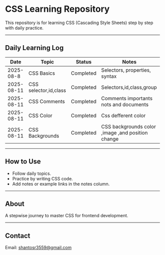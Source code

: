 # CSS Learning Repository

This repository is for learning CSS (Cascading Style Sheets) step by step with daily practice.

---

## Daily Learning Log

| Date       | Topic                   | Status    | Notes                         |
|------------|-------------------------|-----------|-------------------------------|
| 2025-08-8 | CSS Basics              | Completed | Selectors, properties, syntax |
| 2025-08-11 | CSS selector,id,class              | Completed | Selectors,id,class,group |
| 2025-08-11 |CSS Comments             |Completed |Comments importants nots and documents|
| 2025-08-11 |CSS Color             |Completed |Css defferent color|                      
| 2025-08-11 |CSS Backgrounds             |Completed |CSS backgrounds color ,image ,and position change|



---

## How to Use

- Follow daily topics.
- Practice by writing CSS code.
- Add notes or example links in the notes column.

---

## About

A stepwise journey to master CSS for frontend development.

---

## Contact

Email: shantosr3559@gmail.com
